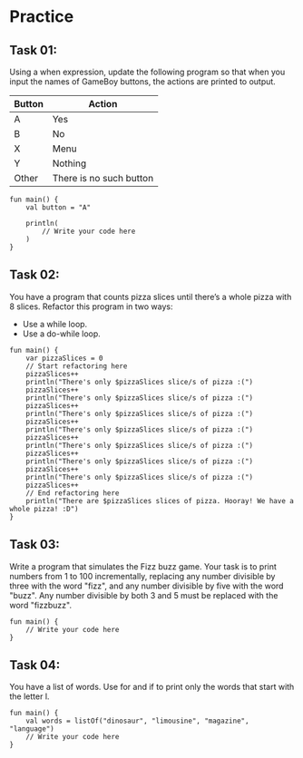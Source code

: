 # Practice

## Task 01:

Using a when expression, update the following program so that when you 
input the names of GameBoy buttons, the actions are printed to output.

| Button | Action                  |
|--------|-------------------------|
| A      | Yes                     | 
| B      | No                      | 
| X      | Menu                    | 
| Y      | Nothing                 | 
| Other  | There is no such button | 

```
fun main() {
    val button = "A"

    println(
        // Write your code here
    )
}
```

## Task 02:

You have a program that counts pizza slices until there’s a whole pizza with 8 slices. Refactor this program in two ways:

* Use a while loop.
* Use a do-while loop.

```
fun main() {
    var pizzaSlices = 0
    // Start refactoring here
    pizzaSlices++
    println("There's only $pizzaSlices slice/s of pizza :(")
    pizzaSlices++
    println("There's only $pizzaSlices slice/s of pizza :(")
    pizzaSlices++
    println("There's only $pizzaSlices slice/s of pizza :(")
    pizzaSlices++
    println("There's only $pizzaSlices slice/s of pizza :(")
    pizzaSlices++
    println("There's only $pizzaSlices slice/s of pizza :(")
    pizzaSlices++
    println("There's only $pizzaSlices slice/s of pizza :(")
    pizzaSlices++
    println("There's only $pizzaSlices slice/s of pizza :(")
    pizzaSlices++
    // End refactoring here
    println("There are $pizzaSlices slices of pizza. Hooray! We have a whole pizza! :D")
}
```

## Task 03:

Write a program that simulates the Fizz buzz game. Your task is to print numbers from 1 to 100 incrementally, 
replacing any number divisible by three with the word "fizz", and any number divisible by five with the word "buzz". 
Any number divisible by both 3 and 5 must be replaced with the word "fizzbuzz".

```
fun main() {
    // Write your code here
}
```

## Task 04:

You have a list of words. Use for and if to print only the words that start with the letter l.

```
fun main() {
    val words = listOf("dinosaur", "limousine", "magazine", "language")
    // Write your code here
}
```
